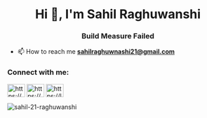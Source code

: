 <h1 align="center">Hi 👋, I'm Sahil Raghuwanshi</h1>
<h3 align="center">  Build Measure Failed </h3>



- 📫 How to reach me **sahilraghuwnashi21@gmail.com**

<h3 align="left">Connect with me:</h3>
<p align="left">
<a href="https://www.linkedin.com/in/sahil-raghuwanshi-44b52b1ab/" target="blank"><img align="center" src="https://raw.githubusercontent.com/rahuldkjain/github-profile-readme-generator/master/src/images/icons/Social/linked-in-alt.svg" alt="https://www.linkedin.com/in/sahil-raghuwanshi-44b52b1ab/" height="30" width="40" /></a>
<a href="https://www.hackerrank.com/sahilraghuwansh1?hr_r=1" target="blank"><img align="center" src="https://raw.githubusercontent.com/rahuldkjain/github-profile-readme-generator/master/src/images/icons/Social/hackerrank.svg" alt="https://www.hackerrank.com/sahilraghuwansh1?hr_r=1" height="30" width="40" /></a>
<a href="https://leetcode.com/sahil212000/" target="blank"><img align="center" src="https://raw.githubusercontent.com/rahuldkjain/github-profile-readme-generator/master/src/images/icons/Social/leet-code.svg" alt="https://leetcode.com/sahil212000/" height="30" width="40" /></a>
</p>



<p><img align="center" src="https://github-readme-stats.vercel.app/api/top-langs?username=sahil-21-raghuwanshi&show_icons=true&locale=en&layout=compact" alt="sahil-21-raghuwanshi" /></p>
